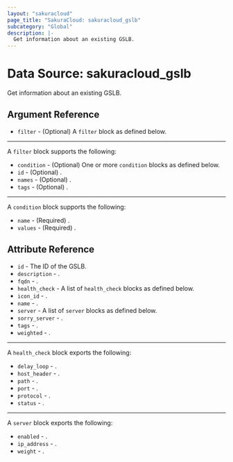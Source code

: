 ```yaml
---
layout: "sakuracloud"
page_title: "SakuraCloud: sakuracloud_gslb"
subcategory: "Global"
description: |-
  Get information about an existing GSLB.
---
```


# Data Source: sakuracloud_gslb

Get information about an existing GSLB.

## Argument Reference

* `filter` - (Optional) A `filter` block as defined below.


---

A `filter` block supports the following:

* `condition` - (Optional) One or more `condition` blocks as defined below.
* `id` - (Optional) .
* `names` - (Optional) .
* `tags` - (Optional) .

---

A `condition` block supports the following:

* `name` - (Required) .
* `values` - (Required) .


## Attribute Reference

* `id` - The ID of the GSLB.
* `description` - .
* `fqdn` - .
* `health_check` - A list of `health_check` blocks as defined below.
* `icon_id` - .
* `name` - .
* `server` - A list of `server` blocks as defined below.
* `sorry_server` - .
* `tags` - .
* `weighted` - .


---

A `health_check` block exports the following:

* `delay_loop` - .
* `host_header` - .
* `path` - .
* `port` - .
* `protocol` - .
* `status` - .

---

A `server` block exports the following:

* `enabled` - .
* `ip_address` - .
* `weight` - .



